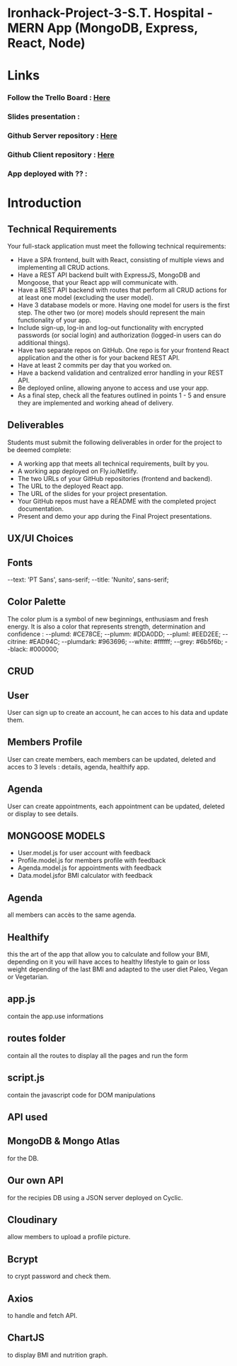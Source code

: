 # Ironhack-Project-3-S.T. Hospital - MERN App (MongoDB, Express, React, Node)

<h1>Links</h1>

<h3>Follow the Trello Board : <a href="https://trello.com/invite/b/LJqzCzCl/ATTI2457db54afb77558ab662601bc60a286E6926B91/ironhack-project3-st-hospital">Here</a></h3>

<h3>Slides presentation : <a href="#"></a></h3>

<h3>Github Server repository : <a href="https://github.com/Thomas-LBS/st-hospital-server.git">Here</a></h3>

<h3>Github Client repository : <a href="https://github.com/Sunitha-Arockia-Dass/ST-Hospital-Client.git">Here</a></h3>

<h3>App deployed with ?? : <a href="#"></a></h3>


<h1>Introduction</h1>

<h2>Technical Requirements</h2>
Your full-stack application must meet the following technical requirements:

- Have a SPA frontend, built with React, consisting of multiple views and implementing all CRUD actions.
- Have a REST API backend built with ExpressJS, MongoDB and Mongoose, that your React app will communicate with.
- Have a REST API backend with routes that perform all CRUD actions for at least one model (excluding the user model).
- Have 3 database models or more. Having one model for users is the first step. The other two (or more) models should represent the main functionality of your app.
- Include sign-up, log-in and log-out functionality with encrypted passwords (or social login) and authorization (logged-in users can do additional things).
- Have two separate repos on GitHub. One repo is for your frontend React application and the other is for your backend REST API.
- Have at least 2 commits per day that you worked on.
- Have a backend validation and centralized error handling in your REST API.
- Be deployed online, allowing anyone to access and use your app.
- As a final step, check all the features outlined in points 1 - 5 and ensure they are implemented and working ahead of delivery.


<h2>Deliverables</h2>
Students must submit the following deliverables in order for the project to be deemed complete:

- A working app that meets all technical requirements, built by you.
- A working app deployed on Fly.io/Netlify.
- The two URLs of your GitHub repositories (frontend and backend).
- The URL to the deployed React app.
- The URL of the slides for your project presentation.
- Your GitHub repos must have a README with the completed project documentation.
- Present and demo your app during the Final Project presentations.


## UX/UI Choices

<h2>Fonts</h2>
  --text: 'PT Sans', sans-serif;
  --title: 'Nunito', sans-serif;

<h2>Color Palette</h2>

The color plum is a symbol of new beginnings, enthusiasm and fresh energy. It is also a color that represents strength, determination and confidence :
--plumd: #CE78CE;
--plumm: #DDA0DD;
--pluml: #EED2EE;
--citrine: #EAD94C;
--plumdark: #963696;
--white: #ffffff;
--grey: #6b5f6b;
--black: #000000;

## CRUD

<h2>User</h2>
User can sign up to create an account, he can acces to his data and update them.

<h2>Members Profile</h2>
User can create members, each members can be updated, deleted and acces to 3 levels : details, agenda, healthify app.

<h2>Agenda</h2>
User can create appointments, each appointment can be updated, deleted or display to see details.

## MONGOOSE MODELS

<ul>
  <li>User.model.js for user account with feedback</li>
  <li>Profile.model.js for members profile with feedback</li>
  <li>Agenda.model.js for appointments with feedback</li>
  <li>Data.model.jsfor BMI calculator with feedback</li> 
</ul>

## Agenda

all members can accès to the same agenda.

## Healthify

this the art of the app that allow you to calculate and follow your BMI, depending on it you will have acces to healthy lifestyle to gain or loss weight depending of the last BMI and adapted to the user diet Paleo, Vegan or Vegetarian.

## app.js

contain the app.use informations

## routes folder

contain all the routes to display all the pages and run the form

## script.js

contain the javascript code for DOM manipulations

## API used

<h2>MongoDB & Mongo Atlas</h2> for the DB.

<h2>Our own API</h2> for the recipies DB using a JSON server deployed on Cyclic.

<h2>Cloudinary</h2> allow members to upload a profile picture.

<h2>Bcrypt</h2> to crypt password and check them.

<h2>Axios</h2> to handle and fetch API.

<h2>ChartJS</h2> to display BMI and nutrition graph.
